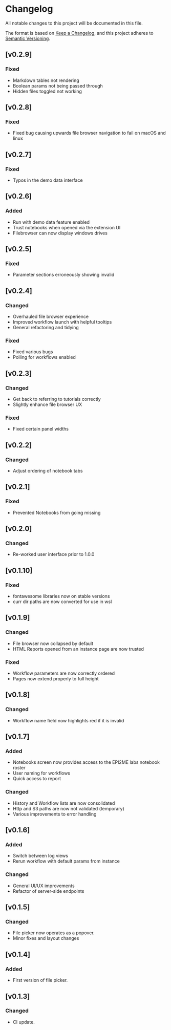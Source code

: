 # Changelog
All notable changes to this project will be documented in this file.

The format is based on [Keep a Changelog](https://keepachangelog.com/en/1.0.0/),
and this project adheres to [Semantic Versioning](https://semver.org/spec/v2.0.0.html).

## [v0.2.9]
### Fixed
- Markdown tables not rendering
- Boolean params not being passed through
- Hidden files toggled not working

## [v0.2.8]
### Fixed
- Fixed bug causing upwards file browser navigation to fail on macOS and linux

## [v0.2.7]
### Fixed
- Typos in the demo data interface

## [v0.2.6]
### Added
- Run with demo data feature enabled
- Trust notebooks when opened via the extension UI
- Filebrowser can now display windows drives

## [v0.2.5]
### Fixed
- Parameter sections erroneously showing invalid

## [v0.2.4]
### Changed
- Overhauled file browser experience
- Improved workflow launch with helpful tooltips
- General refactoring and tidying
### Fixed
- Fixed various bugs
- Polling for workflows enabled

## [v0.2.3]
### Changed
- Get back to referring to tutorials correctly
- Slightly enhance file browser UX
### Fixed
- Fixed certain panel widths

## [v0.2.2]
### Changed
- Adjust ordering of notebook tabs

## [v0.2.1]
### Fixed
- Prevented Notebooks from going missing

## [v0.2.0]
### Changed
- Re-worked user interface prior to 1.0.0

## [v0.1.10]
### Fixed
- fontawesome libraries now on stable versions
- curr dir paths are now converted for use in wsl

## [v0.1.9]
### Changed
- File browser now collapsed by default
- HTML Reports opened from an instance page are now trusted
### Fixed
- Workflow parameters are now correctly ordered
- Pages now extend properly to full height

## [v0.1.8]
### Changed
- Workflow name field now highlights red if it is invalid

## [v0.1.7]
### Added
- Notebooks screen now provides access to the EPI2ME labs notebook roster
- User naming for workflows
- Quick access to report
### Changed
- History and Workflow lists are now consolidated
- Http and S3 paths are now not validated (temporary)
- Various improvements to error handling

## [v0.1.6]
### Added
- Switch between log views
- Rerun workflow with default params from instance
### Changed
- General UI/UX improvements
- Refactor of server-side endpoints

## [v0.1.5]
### Changed
- File picker now operates as a popover.
- Minor fixes and layout changes

## [v0.1.4]
### Added
- First version of file picker.

## [v0.1.3]
### Changed
- CI update.